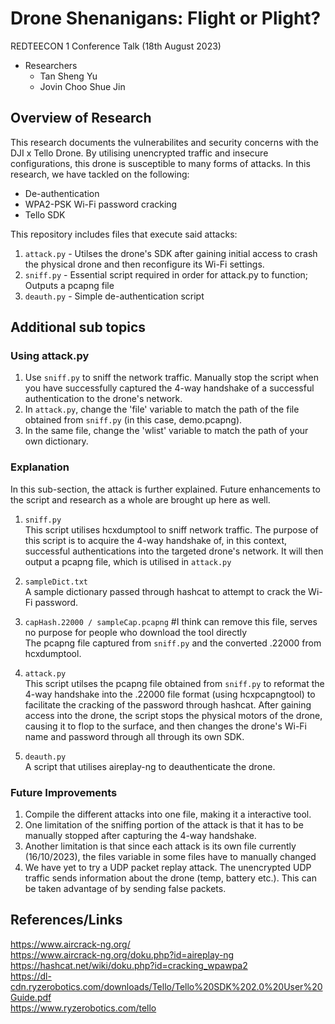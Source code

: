 # Drone Shenanigans: Flight or Plight?
REDTEECON 1 Conference Talk (18th August 2023)
- Researchers
  - Tan Sheng Yu
  - Jovin Choo Shue Jin
 
## Overview of Research
This research documents the vulnerabilites and security concerns with the DJI x Tello Drone. By utilising unencrypted traffic and insecure configurations, this drone is susceptible to many forms of attacks. In this research, we have tackled on the following:
  - De-authentication
  - WPA2-PSK Wi-Fi password cracking
  - Tello SDK

This repository includes files that execute said attacks:
 1) ```attack.py``` - Utilses the drone's SDK after gaining initial access to crash the physical drone and then reconfigure its Wi-Fi settings.
 2) ```sniff.py``` - Essential script required in order for attack.py to function; Outputs a pcapng file
 3) ```deauth.py``` - Simple de-authentication script

## Additional sub topics
### Using attack.py
1) Use ```sniff.py``` to sniff the network traffic. Manually stop the script when you have successfully captured the 4-way handshake of a successful authentication to the drone's network.
2) In ```attack.py```, change the 'file' variable to match the path of the file obtained from ```sniff.py``` (in this case, demo.pcapng).
3) In the same file, change the 'wlist' variable to match the path of your own dictionary.

### Explanation
In this sub-section, the attack is further explained. Future enhancements to the script and research as a whole are brought up here as well.

1) ```sniff.py``` <br>
This script utilises hcxdumptool to sniff network traffic. The purpose of this script is to acquire the 4-way handshake of, in this context, successful authentications into the targeted drone's network. It will then output a pcapng file, which is utilised in ```attack.py```

2) ```sampleDict.txt``` <br>
A sample dictionary passed through hashcat to attempt to crack the Wi-Fi password.

3) ```capHash.22000 / sampleCap.pcapng``` #I think can remove this file, serves no purpose for people who download the tool directly <br>
The pcapng file captured from ```sniff.py``` and the converted .22000 from hcxdumptool.

4) ```attack.py``` <br>
This script utilses the pcapng file obtained from ```sniff.py``` to reformat the 4-way handshake into the .22000 file format (using hcxpcapngtool) to facilitate the cracking of the password through hashcat.
After gaining access into the drone, the script stops the physical motors of the drone, causing it to flop to the surface, and then changes the drone's Wi-Fi name and password through all through its own SDK.

5) ```deauth.py``` <br>
A script that utilises aireplay-ng to deauthenticate the drone.

### Future Improvements
1) Compile the different attacks into one file, making it a interactive tool.
2) One limitation of the sniffing portion of the attack is that it has to be manually stopped after capturing the 4-way handshake.
3) Another limitation is that since each attack is its own file currently (16/10/2023), the files variable in some files have to manually changed
4) We have yet to try a UDP packet replay attack. The unencrypted UDP traffic sends information about the drone (temp, battery etc.). This can be taken advantage of by sending false packets. 


## References/Links
https://www.aircrack-ng.org/ <br>
https://www.aircrack-ng.org/doku.php?id=aireplay-ng <br>
https://hashcat.net/wiki/doku.php?id=cracking_wpawpa2 <br>
https://dl-cdn.ryzerobotics.com/downloads/Tello/Tello%20SDK%202.0%20User%20Guide.pdf <br>
https://www.ryzerobotics.com/tello
